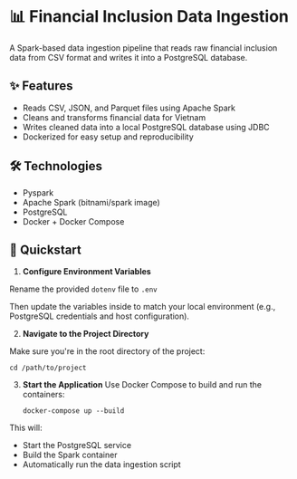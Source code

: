 # 📊 Financial Inclusion Data Ingestion

A Spark-based data ingestion pipeline that reads raw financial inclusion data from CSV format and writes it into a PostgreSQL database.

## ✨ Features

- Reads CSV, JSON, and Parquet files using Apache Spark
- Cleans and transforms financial data for Vietnam
- Writes cleaned data into a local PostgreSQL database using JDBC
- Dockerized for easy setup and reproducibility

## 🛠️ Technologies

- Pyspark
- Apache Spark (bitnami/spark image)
- PostgreSQL
- Docker + Docker Compose

## 🚀 Quickstart

1. **Configure Environment Variables**

Rename the provided `dotenv` file to `.env`

Then update the variables inside to match your local environment (e.g., PostgreSQL credentials and host configuration).

2. **Navigate to the Project Directory**
   
Make sure you're in the root directory of the project:

   `cd /path/to/project`

3. **Start the Application**
Use Docker Compose to build and run the containers:

   `docker-compose up --build`

This will:
- Start the PostgreSQL service
- Build the Spark container
- Automatically run the data ingestion script
